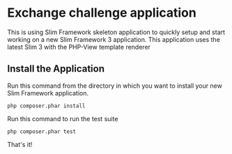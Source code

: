 # Exchange challenge application

This is using Slim Framework skeleton application to quickly setup and start working on a new Slim Framework 3 application. This application uses the latest Slim 3 with the PHP-View template renderer

## Install the Application

Run this command from the directory in which you want to install your new Slim Framework application.

    php composer.phar install

Run this command to run the test suite

	php composer.phar test

That's it!
